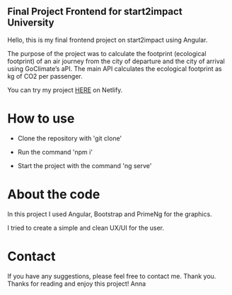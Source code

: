 ## Final Project Frontend for start2impact University

Hello, this is my final frontend project on start2impact using Angular. 

The purpose of the project was to calculate the footprint (ecological footprint) of an air journey from the city of departure and the city of arrival using GoClimate’s aPI.
The main API calculates the ecological footprint as kg of CO2 per passenger.


You can try my project <a href="">HERE</a> on Netlify.


# How to use

- Clone the repository with 'git clone'
  
- Run the command 'npm i'
  
- Start the project with the command 'ng serve'


# About the code

In this project I used Angular, Bootstrap and PrimeNg for the graphics. 

I tried to create a simple and clean UX/UI for the user.


# Contact

If you have any suggestions, please feel free to contact me. Thank you.
Thanks for reading and enjoy this project! Anna


